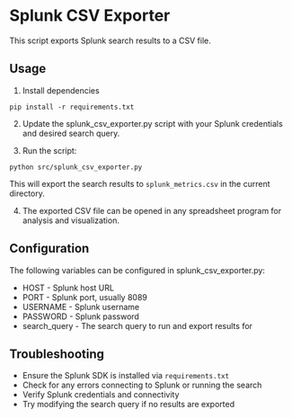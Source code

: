 # Splunk CSV Exporter

This script exports Splunk search results to a CSV file. 

## Usage

1. Install dependencies

```
pip install -r requirements.txt
```

2. Update the splunk_csv_exporter.py script with your Splunk credentials and desired search query.

3. Run the script:

```
python src/splunk_csv_exporter.py
```

This will export the search results to `splunk_metrics.csv` in the current directory.

4. The exported CSV file can be opened in any spreadsheet program for analysis and visualization.

## Configuration

The following variables can be configured in splunk_csv_exporter.py:

- HOST - Splunk host URL
- PORT - Splunk port, usually 8089
- USERNAME - Splunk username 
- PASSWORD - Splunk password
- search_query - The search query to run and export results for

## Troubleshooting

- Ensure the Splunk SDK is installed via `requirements.txt`
- Check for any errors connecting to Splunk or running the search
- Verify Splunk credentials and connectivity
- Try modifying the search query if no results are exported

